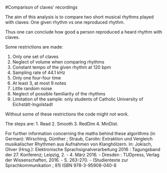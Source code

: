 #Comparison of claves' recordings

The aim of this analysis is to compare two short musical rhythms played with claves: 
One given rhythm vs one reproduced rhythm.

Thus one can conclude how good a person reproduced a heard rhythm with claves.

Some restrictions are made:
1. Only one set of claves
2. Neglect of volume when comparing rhythms
3. Constant tempo of the given rhythm at 120 bpm
4. Sampling rate of 44.1 kHz
5. Only one four-four time
6. At least 3, at most 9 notes
7. Little random noise
8. Neglect of possible familiarity of the rhythms
9. Limitation of the sample: only students of Catholic University of Eichstätt-Ingolstadt

Without some of these restrictions the code might not work. 

The steps are: 1. Read 2. Smooth 3. RedDim 4. MinDist.

For further information concerning the maths behind these algorithms (in German): 
Wirsching, Günther ; Straub, Carolin: Extraktion und Vergleich musikalischer Rhythmen aus Aufnahmen von Klanghölzern. 
In: Jokisch, Oliver (Hrsg.): Elektronische Sprachsignalverarbeitung 2016 : Tagungsband der 27. Konferenz; Leipzig, 2. - 4. März 2016. - Dresden : TUDpress, Verlag der Wissenschaften, 2016. - S. 263-270. - (Studientexte zur Sprachkommunikation ; 81) 
ISBN 978-3-95908-040-8
